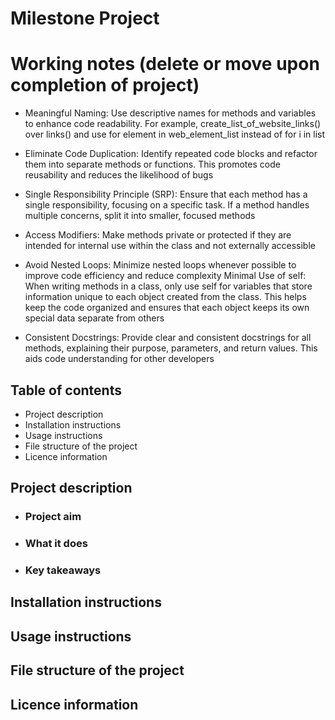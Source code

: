 # Milestone Project

# Working notes (delete or move upon completion of project)
- Meaningful Naming: Use descriptive names for methods and variables to enhance code readability. For example, create_list_of_website_links() over links() and use for element in web_element_list instead of for i in list

- Eliminate Code Duplication: Identify repeated code blocks and refactor them into separate methods or functions. This promotes code reusability and reduces the likelihood of bugs

- Single Responsibility Principle (SRP): Ensure that each method has a single responsibility, focusing on a specific task. If a method handles multiple concerns, split it into smaller, focused methods

- Access Modifiers: Make methods private or protected if they are intended for internal use within the class and not externally accessible

- Avoid Nested Loops: Minimize nested loops whenever possible to improve code efficiency and reduce complexity
Minimal Use of self: When writing methods in a class, only use self for variables that store information unique to each object created from the class. This helps keep the code organized and ensures that each object keeps its own special data separate from others

- Consistent Docstrings: Provide clear and consistent docstrings for all methods, explaining their purpose, parameters, and return values. This aids code understanding for other developers

## Table of contents
- Project description
- Installation instructions
- Usage instructions
- File structure of the project
- Licence information

## Project description

- ### Project aim 

- ### What it does

- ### Key takeaways

## Installation instructions


## Usage instructions


## File structure of the project


## Licence information